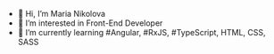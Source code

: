 - 👋 Hi, I’m Maria Nikolova
- 👀 I’m interested in Front-End Developer
- 🌱 I’m currently learning #Angular, #RxJS, #TypeScript, HTML, CSS, SASS 
<!--- - 💞️ I’m looking to collaborate on ...
- 📫 How to reach me ... --->

<!---
mimsim/mimsim is a ✨ special ✨ repository because its `README.md` (this file) appears on your GitHub profile.
You can click the Preview link to take a look at your changes.
--->
